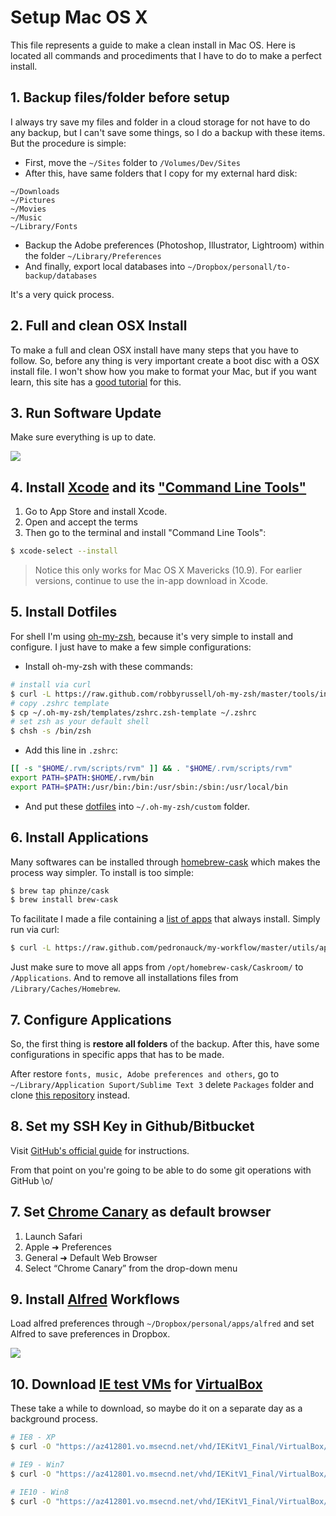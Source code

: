 # Setup Mac OS X

This file represents a guide to make a clean install in Mac OS. Here is located all commands and procediments that I have to do to make a perfect install.

## 1. Backup files/folder before setup

I always try save my files and folder in a cloud storage for not have to do any backup, but I can't save some things, so I do a backup with these items. But the procedure is simple:

- First, move the `~/Sites` folder to `/Volumes/Dev/Sites`
- After this, have same folders that I copy for my external hard disk:

```
~/Downloads
~/Pictures
~/Movies
~/Music
~/Library/Fonts
```

- Backup the Adobe preferences (Photoshop, Illustrator, Lightroom) within the folder `~/Library/Preferences`
- And finally, export local databases into `~/Dropbox/personall/to-backup/databases`

It's a very quick process.

## 2. Full and clean OSX Install

To make a full and clean OSX install have many steps that you have to follow. So, before any thing is very important create a boot disc with a OSX install file. I won't show how you make to format your Mac, but if you want learn, this site has a [good tutorial](http://lifehacker.com/how-to-create-an-os-x-mavericks-usb-installation-drive-1450280026) for this.

## 3. Run Software Update

Make sure everything is up to date.

![](http://f.cl.ly/items/382O04411U0a1i0G2E3j/software-update.png)

## 4. Install [Xcode](https://developer.apple.com/xcode/) and its ["Command Line Tools"](https://developer.apple.com/downloads/index.action)

1. Go to App Store and install Xcode.
2. Open and accept the terms
3. Then go to the terminal and install "Command Line Tools":

```sh
$ xcode-select --install
```

> Notice this only works for Mac OS X Mavericks (10.9). For earlier versions, continue to use the in-app download in Xcode.

## 5. Install Dotfiles

For shell I'm using [oh-my-zsh](https://github.com/robbyrussell/oh-my-zsh), because it's very simple to install and configure. I just have to make a few simple configurations:

- Install oh-my-zsh with these commands:

```sh
# install via curl
$ curl -L https://raw.github.com/robbyrussell/oh-my-zsh/master/tools/install.sh | sh
# copy .zshrc template
$ cp ~/.oh-my-zsh/templates/zshrc.zsh-template ~/.zshrc
# set zsh as your default shell
$ chsh -s /bin/zsh
```

- Add this line in `.zshrc`:

```sh
[[ -s "$HOME/.rvm/scripts/rvm" ]] && . "$HOME/.rvm/scripts/rvm"
export PATH=$PATH:$HOME/.rvm/bin
export PATH=$PATH:/usr/bin:/bin:/usr/sbin:/sbin:/usr/local/bin
```

- And put these [dotfiles](/dotfiles) into `~/.oh-my-zsh/custom` folder.

## 6. Install Applications

Many softwares can be installed through [homebrew-cask](https://github.com/phinze/homebrew-cask) which makes the process way simpler. To install is too simple:

```sh
$ brew tap phinze/cask
$ brew install brew-cask
```

To facilitate I made a file containing a [list of apps](apps.md) that always install. Simply run via curl:

```sh
$ curl -L https://raw.github.com/pedronauck/my-workflow/master/utils/apps.sh | sh
```

Just make sure to move all apps from `/opt/homebrew-cask/Caskroom/` to `/Applications`. And to remove all installations files from `/Library/Caches/Homebrew`.

## 7. Configure Applications

So, the first thing is **restore all folders** of the backup. After this, have some configurations in specific apps that has to be made.

After restore `fonts, music, Adobe preferences and others`, go to `~/Library/Application Suport/Sublime Text 3` delete `Packages` folder and clone [this repository](https://github.com/pedronauck/sublime-settings) instead.

## 8. Set my SSH Key in Github/Bitbucket

Visit [GitHub's official guide](https://help.github.com/articles/generating-ssh-keys#platform-mac) for instructions.

From that point on you're going to be able to do some git operations with GitHub \o/

## 7. Set [Chrome Canary](https://www.google.com/intl/en/chrome/browser/canary.html) as default browser

1. Launch Safari
2. Apple ➜ Preferences
3. General ➜ Default Web Browser
4. Select “Chrome Canary” from the drop-down menu

## 9. Install [Alfred](http://alfredapp.com) Workflows

Load alfred preferences through `~/Dropbox/personal/apps/alfred` and set Alfred to save preferences in Dropbox.

![](http://imageshack.com/a/img35/6530/4g72.png)

## 10. Download [IE test VMs](http://www.modern.ie/en-us/virtualization-tools) for [VirtualBox](https://www.virtualbox.org/)

These take a while to download, so maybe do it on a separate day as a background process.

```sh
# IE8 - XP
$ curl -O "https://az412801.vo.msecnd.net/vhd/IEKitV1_Final/VirtualBox/OSX/IE8_XP/IE8.XP.For.MacVirtualBox.ova"

# IE9 - Win7
$ curl -O "https://az412801.vo.msecnd.net/vhd/IEKitV1_Final/VirtualBox/OSX/IE9_Win7/IE9.Win7.For.MacVirtualBox.part{1.sfx,2.rar,3.rar,4.rar,5.rar}"

# IE10 - Win8
$ curl -O "https://az412801.vo.msecnd.net/vhd/IEKitV1_Final/VirtualBox/OSX/IE10_Win8/IE10.Win8.For.MacVirtualBox.part{1.sfx,2.rar,3.rar}"
```
